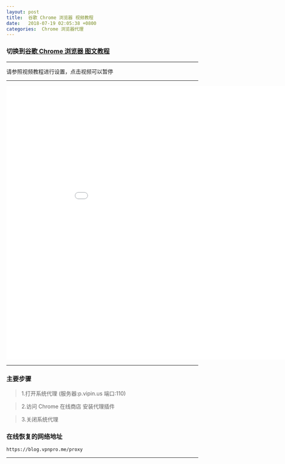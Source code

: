 ```yaml
---
layout: post
title:  谷歌 Chrome 浏览器 视频教程
date:   2018-07-19 02:05:38 +0800
categories:  Chrome 浏览器代理
---
```


### 切换到[谷歌 Chrome 浏览器 **图文教程**](/2018/07/chrome_txt/ "Chrome")

****

请参照视频教程进行设置，点击视频可以暂停

****
<iframe width="960" height="720" src="/files/Chrome.webm" frameborder="0" allow="autoplay; encrypted-media" allowfullscreen></iframe>

****

### 主要步骤

>1.打开系统代理 (服务器:p.vipin.us 端口:110)

>2.访问 Chrome 在线商店 安装代理插件

>3.关闭系统代理

### 在线恢复的网络地址

```
https://blog.vpnpro.me/proxy
```
****
